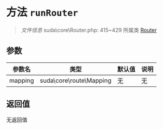 # 方法 `runRouter`

> *文件信息* suda\core\Router.php: 415~429
> 所属类 [Router](../Router.md)




## 参数


| 参数名 | 类型 | 默认值 | 说明 |
|--------|-----|-------|-------|
| mapping |  suda\core\route\Mapping | 无 | 无 |



## 返回值

无返回值
